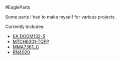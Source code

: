 #EagleParts

Some parts I had to make myself for various projects.

Currently includes:
- [EA DOGM132-5](http://www.lcd-module.com/products/dog.html)
- [MTCH6301-TQFP](http://www.microchip.com/wwwproducts/Devices.aspx?dDocName=en559101)
- [MMA7361LC](http://www.freescale.com/webapp/sps/site/prod_summary.jsp?code=MMA7361LC)
- [RN4020](http://www.microchip.com/wwwproducts/Devices.aspx?product=RN4020)
